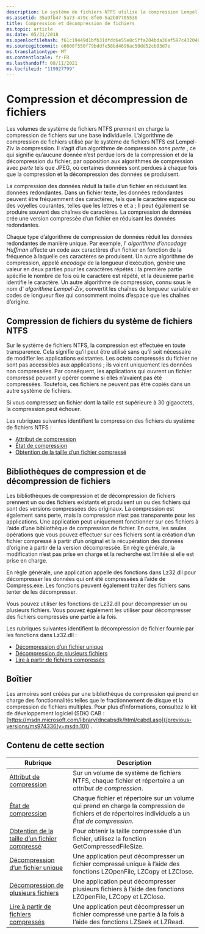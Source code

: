 ```yaml
---
description: Le système de fichiers NTFS utilise la compression Lempel-Ziv, qui est un algorithme de compression sans perte.
ms.assetid: 35a9fb47-5a73-479c-8fe0-5a2b07705536
title: Compression et décompression de fichiers
ms.topic: article
ms.date: 05/31/2018
ms.openlocfilehash: f61c19449d1bfb31dfdd6e55e8c5ffa204bda36af597c43204693c55b13254e5
ms.sourcegitcommit: e6600f550f79bddfe58bd4696ac50dd52cb03d7e
ms.translationtype: MT
ms.contentlocale: fr-FR
ms.lasthandoff: 08/11/2021
ms.locfileid: "119927799"
---
```

# <a name="file-compression-and-decompression"></a>Compression et décompression de fichiers

Les volumes de système de fichiers NTFS prennent en charge la compression de fichiers sur une base individuelle. L’algorithme de compression de fichiers utilisé par le système de fichiers NTFS est Lempel-Ziv la compression. Il s’agit d’un algorithme de compression *sans perte* , ce qui signifie qu’aucune donnée n’est perdue lors de la compression et de la décompression du fichier, par opposition aux algorithmes de compression avec *perte* tels que JPEG, où certaines données sont perdues à chaque fois que la compression et la décompression des données se produisent.

La compression des données réduit la taille d’un fichier en réduisant les données redondantes. Dans un fichier texte, les données redondantes peuvent être fréquemment des caractères, tels que le caractère espace ou des voyelles courantes, telles que les lettres e et a ; Il peut également se produire souvent des chaînes de caractères. La compression de données crée une version compressée d’un fichier en réduisant les données redondantes.

Chaque type d’algorithme de compression de données réduit les données redondantes de manière unique. Par exemple, l' *algorithme d’encodage Huffman* affecte un code aux caractères d’un fichier en fonction de la fréquence à laquelle ces caractères se produisent. Un autre algorithme de compression, appelé *encodage* de la longueur d’exécution, génère une valeur en deux parties pour les caractères répétés : la première partie spécifie le nombre de fois où le caractère est répété, et la deuxième partie identifie le caractère. Un autre algorithme de compression, connu sous le nom d' *algorithme Lempel-Ziv*, convertit les chaînes de longueur variable en codes de longueur fixe qui consomment moins d’espace que les chaînes d’origine.

## <a name="the-ntfs-file-system-file-compression"></a>Compression de fichiers du système de fichiers NTFS

Sur le système de fichiers NTFS, la compression est effectuée en toute transparence. Cela signifie qu’il peut être utilisé sans qu’il soit nécessaire de modifier les applications existantes. Les octets compressés du fichier ne sont pas accessibles aux applications ; ils voient uniquement les données non compressées. Par conséquent, les applications qui ouvrent un fichier compressé peuvent y opérer comme si elles n’avaient pas été compressées. Toutefois, ces fichiers ne peuvent pas être copiés dans un autre système de fichiers.

Si vous compressez un fichier dont la taille est supérieure à 30 gigaoctets, la compression peut échouer.

Les rubriques suivantes identifient la compression des fichiers du système de fichiers NTFS :

-   [Attribut de compression](compression-attribute.md)
-   [État de compression](compression-state.md)
-   [Obtention de la taille d’un fichier compressé](obtaining-the-size-of-a-compressed-file.md)

## <a name="file-compression-and-decompression-libraries"></a>Bibliothèques de compression et de décompression de fichiers

Les bibliothèques de compression et de décompression de fichiers prennent un ou des fichiers existants et produisent un ou des fichiers qui sont des versions compressées des originaux. La compression est également sans perte, mais la compression n’est pas transparente pour les applications. Une application peut uniquement fonctionner sur ces fichiers à l’aide d’une bibliothèque de compression de fichier. En outre, les seules opérations que vous pouvez effectuer sur ces fichiers sont la création d’un fichier compressé à partir d’un original et la récupération des données d’origine à partir de la version décompressée. En règle générale, la modification n’est pas prise en charge et la recherche est limitée si elle est prise en charge.

En règle générale, une application appelle des fonctions dans Lz32.dll pour décompresser les données qui ont été compressées à l’aide de Compress.exe. Les fonctions peuvent également traiter des fichiers sans tenter de les décompresser.

Vous pouvez utiliser les fonctions de Lz32.dll pour décompresser un ou plusieurs fichiers. Vous pouvez également les utiliser pour décompresser des fichiers compressés une partie à la fois.

Les rubriques suivantes identifient la décompression de fichier fournie par les fonctions dans Lz32.dll :

-   [Décompression d’un fichier unique](decompressing-a-single-file.md)
-   [Décompression de plusieurs fichiers](decompressing-multiple-files.md)
-   [Lire à partir de fichiers compressés](reading-from-compressed-files.md)

## <a name="cabinets"></a>Boîtier

Les armoires sont créées par une bibliothèque de compression qui prend en charge des fonctionnalités telles que le fractionnement de disque et la compression de fichiers multiples. Pour plus d’informations, consultez le kit de développement logiciel (SDK) CAB : [https://msdn.microsoft.com/library/dncabsdk/html/cabdl.asp](/previous-versions/ms974336(v=msdn.10)) .

## <a name="in-this-section"></a>Contenu de cette section



| Rubrique                                                                                             | Description                                                                                                                              |
|---------------------------------------------------------------------------------------------------|------------------------------------------------------------------------------------------------------------------------------------------|
| [Attribut de compression](compression-attribute.md)<br/>                                     | Sur un volume de système de fichiers NTFS, chaque fichier et répertoire a un *attribut de compression*.<br/>                                         |
| [État de compression](compression-state.md)<br/>                                             | Chaque fichier et répertoire sur un volume qui prend en charge la compression de fichiers et de répertoires individuels a un *État de compression*.<br/> |
| [Obtention de la taille d’un fichier compressé](obtaining-the-size-of-a-compressed-file.md)<br/> | Pour obtenir la taille compressée d’un fichier, utilisez la fonction GetCompressedFileSize.<br/>                                               |
| [Décompression d’un fichier unique](decompressing-a-single-file.md)<br/>                         | Une application peut décompresser un fichier compressé unique à l’aide des fonctions LZOpenFile, LZCopy et LZClose.<br/>                |
| [Décompression de plusieurs fichiers](decompressing-multiple-files.md)<br/>                       | Une application peut décompresser plusieurs fichiers à l’aide des fonctions LZOpenFile, LZCopy et LZClose.<br/>                          |
| [Lire à partir de fichiers compressés](reading-from-compressed-files.md)<br/>                     | Une application peut décompresser un fichier compressé une partie à la fois à l’aide des fonctions LZSeek et LZRead.<br/>                 |



 

 

